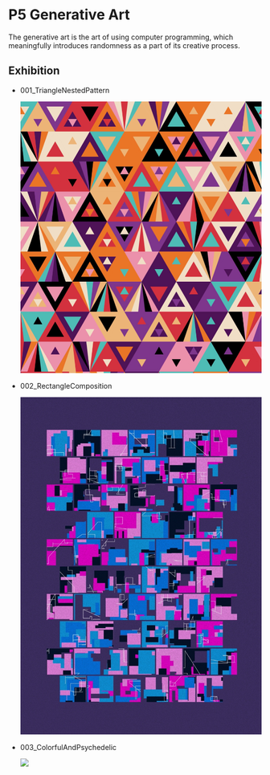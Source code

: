 # P5 Generative Art

The generative art is the art of using computer programming, which meaningfully introduces randomness as a part of its creative process.

## Exhibition

- 001_TriangleNestedPattern

  ![](./001_TriangleNestedPattern/preview.png)

- 002_RectangleComposition

  ![](./002_RectangleComposition/preview.png)

- 003_ColorfulAndPsychedelic

  ![](./003_ColorfulAndPsychedelic/preview.png)
